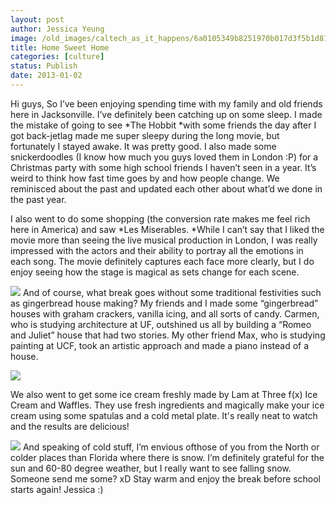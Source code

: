 ```yaml
---
layout: post
author: Jessica Yeung
image: /old_images/caltech_as_it_happens/6a0105349b8251970b017d3f5b1d81970c.jpg
title: Home Sweet Home
categories: [culture]
status: Publish
date: 2013-01-02
---
```


Hi guys,
So I’ve been enjoying spending time with my family and old
friends here in Jacksonville. I’ve definitely been catching up on some sleep. I
made the mistake of going to see *The
Hobbit *with some friends the day after I got back-jetlag made me super
sleepy during the long movie, but fortunately I stayed awake. It was pretty
good. I also made some snickerdoodles (I know how much you guys loved them in
London :P) for a Christmas party with some high school friends I haven’t seen
in a year. It’s weird to think how fast time goes by and how people change. We
reminisced about the past and updated each other about what’d we done in the
past year. 

I also went to do some shopping (the conversion rate makes
me feel rich here in America) and saw *Les
Miserables. *While I can’t say that I liked the movie more than seeing the
live musical production in London, I was really impressed with the actors and
their ability to portray all the emotions in each song. The movie definitely
captures each face more clearly, but I
do enjoy seeing how the stage is magical as sets change for each scene. 


![](/old_images/caltech_as_it_happens/6a0105349b8251970b017ee6cfbd46970d.jpg)
And of course, what break goes without some traditional
festivities such as gingerbread house making? My friends and I made some
“gingerbread” houses with graham crackers, vanilla icing, and all sorts of
candy. Carmen, who is studying architecture at UF, outshined us all by building
a “Romeo and Juliet” house that had two stories. My other friend Max, who is
studying painting at UCF, took an artistic approach and made a piano instead of
a house. 


![](/old_images/caltech_as_it_happens/6a0105349b8251970b017c352c5b36970b.jpg)

We also went to get some ice cream freshly made by Lam at Three f(x) Ice Cream and Waffles. They use fresh ingredients and magically make your ice cream using some spatulas and a cold metal plate. It's really neat to watch and the results are delicious!


![](/old_images/caltech_as_it_happens/6a0105349b8251970b017c352c637a970b.jpg)
And speaking of cold stuff, I’m envious ofthose of you from the North or colder places than Florida
where there is snow. I’m definitely grateful for the
sun and 60-80 degree weather, but I really want to see falling snow. Someone
send me some? xD
Stay warm and enjoy the break before school starts again!
Jessica :)

